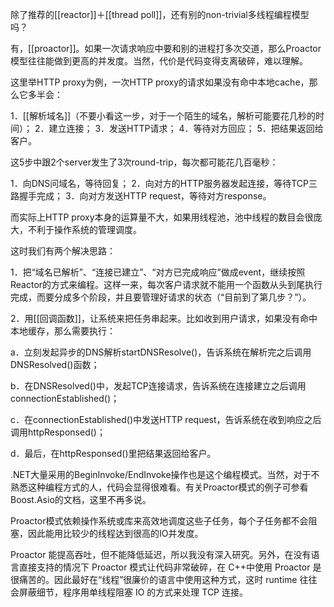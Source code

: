 

除了推荐的[[reactor]]＋[[thread poll]]，还有别的non-trivial多线程编程模型吗？

有，[[proactor]]。如果一次请求响应中要和别的进程打多次交道，那么Proactor模型往往能做到更高的并发度。当然，代价是代码变得支离破碎，难以理解。

这里举HTTP proxy为例，一次HTTP proxy的请求如果没有命中本地cache，那么它多半会：

1．[[解析域名]]（不要小看这一步，对于一个陌生的域名，解析可能要花几秒的时间）；
2．建立连接；
3．发送HTTP请求；
4．等待对方回应；
5．把结果返回给客户。

这5步中跟2个server发生了3次round-trip，每次都可能花几百毫秒：

1．向DNS问域名，等待回复；
2．向对方的HTTP服务器发起连接，等待TCP三路握手完成；
3．向对方发送HTTP request，等待对方response。

而实际上HTTP proxy本身的运算量不大，如果用线程池，池中线程的数目会很庞大，不利于操作系统的管理调度。

这时我们有两个解决思路：

1．把“域名已解析”、“连接已建立”、“对方已完成响应”做成event，继续按照Reactor的方式来编程。这样一来，每次客户请求就不能用一个函数从头到尾执行完成，而要分成多个阶段，并且要管理好请求的状态（“目前到了第几步？”）。

2．用[[回调函数]]，让系统来把任务串起来。比如收到用户请求，如果没有命中本地缓存，那么需要执行：

a．立刻发起异步的DNS解析startDNSResolve()，告诉系统在解析完之后调用DNSResolved()函数；

b．在DNSResolved()中，发起TCP连接请求，告诉系统在连接建立之后调用connectionEstablished()；

c．在connectionEstablished()中发送HTTP request，告诉系统在收到响应之后调用httpResponsed()；

d．最后，在httpResponsed()里把结果返回给客户。

.NET大量采用的BeginInvoke/EndInvoke操作也是这个编程模式。当然，对于不熟悉这种编程方式的人，代码会显得很难看。有关Proactor模式的例子可参看Boost.Asio的文档，这里不再多说。

Proactor模式依赖操作系统或库来高效地调度这些子任务，每个子任务都不会阻塞，因此能用比较少的线程达到很高的IO并发度。

Proactor 能提高吞吐，但不能降低延迟，所以我没有深入研究。另外，在没有语言直接支持的情况下 Proactor 模式让代码非常破碎，在 C++中使用 Proactor 是很痛苦的。因此最好在“线程”很廉价的语言中使用这种方式，这时 runtime 往往会屏蔽细节，程序用单线程阻塞 IO 的方式来处理 TCP 连接。